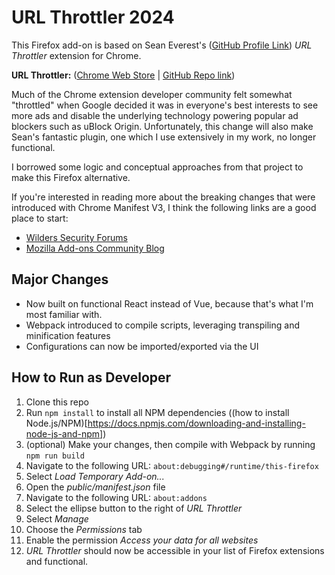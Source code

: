 # URL Throttler 2024
This Firefox add-on is based on Sean Everest's ([GitHub Profile Link](https://github.com/severest)) _URL Throttler_ extension for Chrome. 

**URL Throttler:** ([Chrome Web Store](https://chromewebstore.google.com/detail/url-throttler/kpkeghonflnkockcnaegmphgdldfnden?pli=1) | [GitHub Repo link](https://github.com/severest/url-throttler))

Much of the Chrome extension developer community felt somewhat "throttled" when Google decided it was in everyone's best interests to see more ads and disable the underlying technology powering popular ad blockers such as uBlock Origin. Unfortunately, this change will also make Sean's fantastic plugin, one which I use extensively in my work, no longer functional.

I borrowed some logic and conceptual approaches from that project to make this Firefox alternative.

If you're interested in reading more about the breaking changes that were introduced with Chrome Manifest V3, I think the following links are a good place to start:

* [Wilders Security Forums](https://www.wilderssecurity.com/threads/chrome-extension-manifest-v3-proposal-the-death-of-ublock-origin-and-umatrix.412351/)
* [Mozilla Add-ons Community Blog](https://blog.mozilla.org/addons/2022/05/18/manifest-v3-in-firefox-recap-next-steps/)

## Major Changes
* Now built on functional React instead of Vue, because that's what I'm most familiar with.
* Webpack introduced to compile scripts, leveraging transpiling and minification features
* Configurations can now be imported/exported via the UI

## How to Run as Developer
1. Clone this repo
2. Run `npm install` to install all NPM dependencies ((how to install Node.js/NPM)[https://docs.npmjs.com/downloading-and-installing-node-js-and-npm])
3. (optional) Make your changes, then compile with Webpack by running `npm run build`
4. Navigate to the following URL: `about:debugging#/runtime/this-firefox`
5. Select _Load Temporary Add-on..._
6. Open the _public/manifest.json_ file
7. Navigate to the following URL: `about:addons`
8. Select the ellipse button to the right of _URL Throttler_
9. Select _Manage_
10. Choose the _Permissions_ tab
11. Enable the permission _Access your data for all websites_
12. _URL Throttler_ should now be accessible in your list of Firefox extensions and functional.